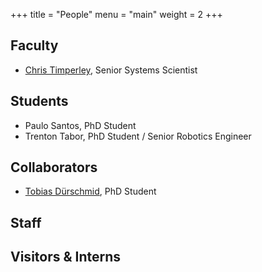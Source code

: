 +++
title = "People"
menu = "main"
weight = 2
+++

## Faculty

* [Chris Timperley](https://www.christimperley.co.uk), Senior Systems Scientist

## Students

* Paulo Santos, PhD Student
* Trenton Tabor, PhD Student / Senior Robotics Engineer

## Collaborators

* [Tobias Dürschmid](https://tobiasduerschmid.github.io), PhD Student

## Staff

## Visitors & Interns
